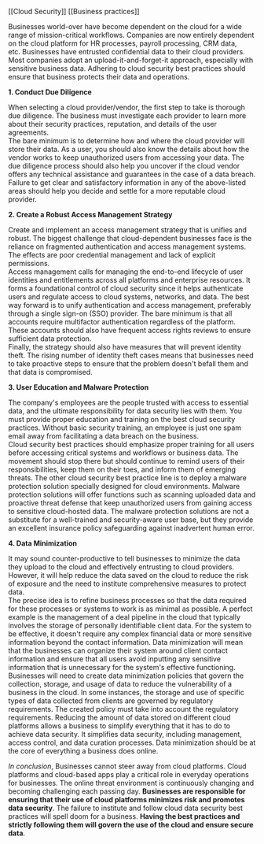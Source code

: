 [[Cloud Security]]
[[Business practices]]

Businesses world-over have become dependent on the cloud for a wide range of mission-critical workflows. Companies are now entirely dependent on the cloud platform for HR processes, payroll processing, CRM data, etc. Businesses have entrusted confidential data to their cloud providers. Most companies adopt an upload-it-and-forget-it approach, especially with sensitive business data. Adhering to cloud security best practices should ensure that business protects their data and operations. 

**1. Conduct Due Diligence**

When selecting a cloud provider/vendor, the first step to take is thorough due diligence. The business must investigate each provider to learn more about their security practices, reputation, and details of the user agreements. 
\
The bare minimum is to determine how and where the cloud provider will store their data. As a user, you should also know the details about how the vendor works to keep unauthorized users from accessing your data. The due diligence process should also help you uncover if the cloud vendor offers any technical assistance and guarantees in the case of a data breach. Failure to get clear and satisfactory information in any of the above-listed areas should help you decide and settle for a more reputable cloud provider. 

**2. Create a Robust Access Management Strategy**

Create and implement an access management strategy that is unifies and robust. The biggest challenge that cloud-dependent businesses face is the reliance on fragmented authentication and access management systems. The effects are poor credential management and lack of explicit permissions. 
\
Access management calls for managing the end-to-end lifecycle of user identities and entitlements across all platforms and enterprise resources. It forms a foundational control of cloud security since it helps authenticate users and regulate access to cloud systems, networks, and data. The best way forward is to unify authentication and access management, preferably through a single sign-on (SSO) provider. The bare minimum is that all accounts require multifactor authentication regardless of the platform. These accounts should also have frequent access rights reviews to ensure sufficient data protection. 
\
Finally, the strategy should also have measures that will prevent identity theft. The rising number of identity theft cases means that businesses need to take proactive steps to ensure that the problem doesn't befall them and that data is compromised. 

**3. User Education and Malware Protection**

The company's employees are the people trusted with access to essential data, and the ultimate responsibility for data security lies with them. You must provide proper education and training on the best cloud security practices. Without basic security training, an employee is just one spam email away from facilitating a data breach on the business. 
\
Cloud security best practices should emphasize proper training for all users before accessing critical systems and workflows or business data. The movement should stop there but should continue to remind users of their responsibilities, keep them on their toes, and inform them of emerging threats. The other cloud security best practice line is to deploy a malware protection solution specially designed for cloud environments. Malware protection solutions will offer functions such as scanning uploaded data and proactive threat defense that keep unauthorized users from gaining access to sensitive cloud-hosted data. The malware protection solutions are not a substitute for a well-trained and security-aware user base, but they provide an excellent insurance policy safeguarding against inadvertent human error.

**4. Data Minimization**

It may sound counter-productive to tell businesses to minimize the data they upload to the cloud and effectively entrusting to cloud providers. However, it will help reduce the data saved on the cloud to reduce the risk of exposure and the need to institute comprehensive measures to protect data. 
\
The precise idea is to refine business processes so that the data required for these processes or systems to work is as minimal as possible. A perfect example is the management of a deal pipeline in the cloud that typically involves the storage of personally identifiable client data. For the system to be effective, it doesn't require any complex financial data or more sensitive information beyond the contact information. Data minimization will mean that the businesses can organize their system around client contact information and ensure that all users avoid inputting any sensitive information that is unnecessary for the system's effective functioning. 
\
Businesses will need to create data minimization policies that govern the collection, storage, and usage of data to reduce the vulnerability of a business in the cloud. In some instances, the storage and use of specific types of data collected from clients are governed by regulatory requirements. The created policy must take into account the regulatory requirements. Reducing the amount of data stored on different cloud platforms allows a business to simplify everything that it has to do to achieve data security. It simplifies data security, including management, access control, and data curation processes. Data minimization should be at the core of everything a business does online. 

  

_In conclusion_, Businesses cannot steer away from cloud platforms. Cloud platforms and cloud-based apps play a critical role in everyday operations for businesses. The online threat environment is continuously changing and becoming challenging each passing day. **Businesses are responsible for ensuring that their use of cloud platforms minimizes risk and promotes data security**. The failure to institute and follow cloud data security best practices will spell doom for a business. **Having the best practices and strictly following them will govern the use of the cloud and ensure secure data**.